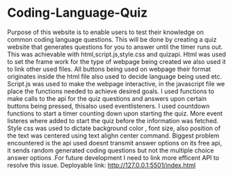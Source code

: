 # Coding-Language-Quiz
Purpose of this website is to enable users to test their knowledge on common coding language questions.
This will be done by creating a quiz website that generates questions for you to answer until the timer runs out.
This was achievable with html,script.js,style.css and quizapi.
Html was used to set the frame work for the type of webpage being created we also used it to link other used files. All buttons being used on webpage their format originates inside the html file also used to decide language being used etc.
Script.js was used to make the webpage interactive, in the javascript file we place the functions needed to achieve desired goals.
I used functions to make calls to the api for the quiz questions and answers upon certain buttons being pressed, thisalso used eventlisteners.
I used countdown functions to start a timer counting down upon starting the quiz. More event listeres where added to start the quiz before the information was fetched.
Style css was used to dictate background color , font size, also position of the text was centered using text alighn center command.
Biggest problem encountered is the api used doesnt transmit answer options on its free api, it sends random generated coding questions but not the multiple choice answer options .For future development I need to link more efficent API to resolve this issue.
Deployable link: http://127.0.0.1:5501/index.html